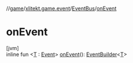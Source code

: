 //[game](../../../index.md)/[xlitekt.game.event](../index.md)/[EventBus](index.md)/[onEvent](on-event.md)

# onEvent

[jvm]\
inline fun &lt;[T](on-event.md) : [Event](../-event/index.md)&gt; [onEvent](on-event.md)(): [EventBuilder](../-event-builder/index.md)&lt;[T](on-event.md)&gt;
